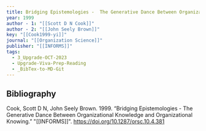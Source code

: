 ```yaml
---
title: Bridging Epistemologies -  The Generative Dance Between Organizational Knowledge and Organizational Knowing
year: 1999
author - 1: "[[Scott D N Cook]]"
author - 2: "[[John Seely Brown]]"
key: "[[Cook1999-yi]]"
journal: "[[Organization Science]]"
publisher: "[[INFORMS]]"
tags:
  - 3_Upgrade-OCT-2023
  - Upgrade-Viva-Prep-Reading
  - _BibTex-to-MD-Git
---
```


## Bibliography
Cook, Scott D N, John Seely Brown. 1999. “Bridging Epistemologies -  The Generative Dance Between Organizational Knowledge and Organizational Knowing.” "[[INFORMS]]". https://doi.org/10.1287/orsc.10.4.381